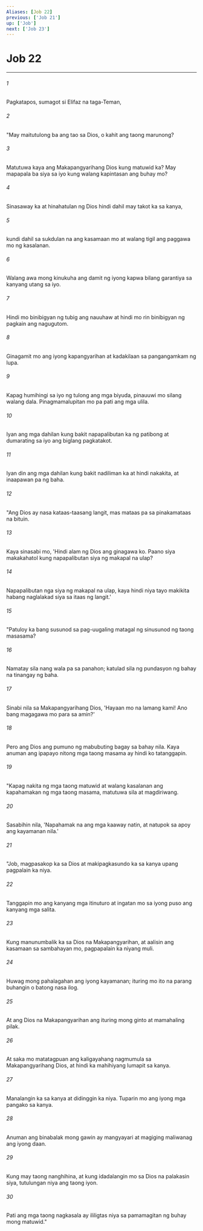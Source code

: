 ```yaml
---
Aliases: [Job 22]
previous: ['Job 21']
up: ['Job']
next: ['Job 23']
---
```

# Job 22

***

###### 1
Pagkatapos, sumagot si Elifaz na taga-Teman, 

###### 2
"May maitutulong ba ang tao sa Dios, o kahit ang taong marunong? 

###### 3
Matutuwa kaya ang Makapangyarihang Dios kung matuwid ka? May mapapala ba siya sa iyo kung walang kapintasan ang buhay mo? 

###### 4
Sinasaway ka at hinahatulan ng Dios hindi dahil may takot ka sa kanya, 

###### 5
kundi dahil sa sukdulan na ang kasamaan mo at walang tigil ang paggawa mo ng kasalanan. 

###### 6
Walang awa mong kinukuha ang damit ng iyong kapwa bilang garantiya sa kanyang utang sa iyo. 

###### 7
Hindi mo binibigyan ng tubig ang nauuhaw at hindi mo rin binibigyan ng pagkain ang nagugutom. 

###### 8
Ginagamit mo ang iyong kapangyarihan at kadakilaan sa pangangamkam ng lupa. 

###### 9
Kapag humihingi sa iyo ng tulong ang mga biyuda, pinauuwi mo silang walang dala. Pinagmamalupitan mo pa pati ang mga ulila. 

###### 10
Iyan ang mga dahilan kung bakit napapalibutan ka ng patibong at dumarating sa iyo ang biglang pagkatakot. 

###### 11
Iyan din ang mga dahilan kung bakit nadiliman ka at hindi nakakita, at inaapawan pa ng baha. 

###### 12
"Ang Dios ay nasa kataas-taasang langit, mas mataas pa sa pinakamataas na bituin. 

###### 13
Kaya sinasabi mo, 'Hindi alam ng Dios ang ginagawa ko. Paano siya makakahatol kung napapalibutan siya ng makapal na ulap? 

###### 14
Napapalibutan nga siya ng makapal na ulap, kaya hindi niya tayo makikita habang naglalakad siya sa itaas ng langit.' 

###### 15
"Patuloy ka bang susunod sa pag-uugaling matagal ng sinusunod ng taong masasama? 

###### 16
Namatay sila nang wala pa sa panahon; katulad sila ng pundasyon ng bahay na tinangay ng baha. 

###### 17
Sinabi nila sa Makapangyarihang Dios, 'Hayaan mo na lamang kami! Ano bang magagawa mo para sa amin?' 

###### 18
Pero ang Dios ang pumuno ng mabubuting bagay sa bahay nila. Kaya anuman ang ipapayo nitong mga taong masama ay hindi ko tatanggapin. 

###### 19
"Kapag nakita ng mga taong matuwid at walang kasalanan ang kapahamakan ng mga taong masama, matutuwa sila at magdiriwang. 

###### 20
Sasabihin nila, 'Napahamak na ang mga kaaway natin, at natupok sa apoy ang kayamanan nila.' 

###### 21
"Job, magpasakop ka sa Dios at makipagkasundo ka sa kanya upang pagpalain ka niya. 

###### 22
Tanggapin mo ang kanyang mga itinuturo at ingatan mo sa iyong puso ang kanyang mga salita. 

###### 23
Kung manunumbalik ka sa Dios na Makapangyarihan, at aalisin ang kasamaan sa sambahayan mo, pagpapalain ka niyang muli. 

###### 24
Huwag mong pahalagahan ang iyong kayamanan; ituring mo ito na parang buhangin o batong nasa ilog. 

###### 25
At ang Dios na Makapangyarihan ang ituring mong ginto at mamahaling pilak. 

###### 26
At saka mo matatagpuan ang kaligayahang nagmumula sa Makapangyarihang Dios, at hindi ka mahihiyang lumapit sa kanya. 

###### 27
Manalangin ka sa kanya at didinggin ka niya. Tuparin mo ang iyong mga pangako sa kanya. 

###### 28
Anuman ang binabalak mong gawin ay mangyayari at magiging maliwanag ang iyong daan. 

###### 29
Kung may taong nanghihina, at kung idadalangin mo sa Dios na palakasin siya, tutulungan niya ang taong iyon. 

###### 30
Pati ang mga taong nagkasala ay ililigtas niya sa pamamagitan ng buhay mong matuwid."
